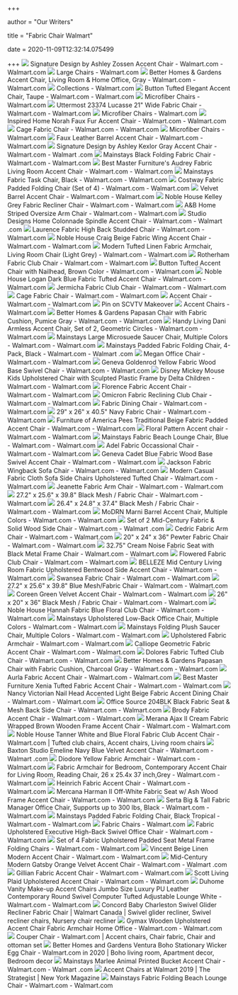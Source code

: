 +++
        
author = "Our Writers"
        
title = "Fabric Chair Walmart"
        
date = 2020-11-09T12:32:14.075499
        
+++
[ ![](https://i5.walmartimages.com/asr/a19db06f-9443-47bb-95f3-1e23bacf2bb8_1.0bbb9de7b88e1c473db6f27f2caf45f0.jpeg?odnWidth=612&odnHeight=612&odnBg=ffffff)](https://i5.walmartimages.com/asr/a19db06f-9443-47bb-95f3-1e23bacf2bb8_1.0bbb9de7b88e1c473db6f27f2caf45f0.jpeg?odnWidth=612&odnHeight=612&odnBg=ffffff) Signature Design by Ashley Zossen Accent Chair - Walmart.com - Walmart.com
[ ![](https://i5.walmartimages.com/asr/4ebab350-5690-4989-a9d4-b45375a3b497_1.29bf1ab091795644e567ca96485d3535.jpeg)](https://i5.walmartimages.com/asr/4ebab350-5690-4989-a9d4-b45375a3b497_1.29bf1ab091795644e567ca96485d3535.jpeg) Large Chairs - Walmart.com
[ ![](https://i5.walmartimages.com/asr/64d309bd-c626-4461-8d9d-0b63194daf80.fe75e920fef8c99fe529d99decc3d1ab.jpeg?odnWidth=612&odnHeight=612&odnBg=ffffff)](https://i5.walmartimages.com/asr/64d309bd-c626-4461-8d9d-0b63194daf80.fe75e920fef8c99fe529d99decc3d1ab.jpeg?odnWidth=612&odnHeight=612&odnBg=ffffff) Better Homes & Gardens Accent Chair, Living Room & Home Office, Gray -  Walmart.com - Walmart.com
[ ![](https://i5.walmartimages.com/asr/6bd8d5c5-aeaa-4d69-9d22-9783aef119c7_1.3a07e56aa27af95fbff6199abb01e73b.jpeg?odnWidth=450&odnHeight=450&odnBg=ffffff)](https://i5.walmartimages.com/asr/6bd8d5c5-aeaa-4d69-9d22-9783aef119c7_1.3a07e56aa27af95fbff6199abb01e73b.jpeg?odnWidth=450&odnHeight=450&odnBg=ffffff) Collections - Walmart.com
[ ![](https://i5.walmartimages.com/asr/0dadf81a-3a86-4bf8-95bd-fc63c3548f6c_1.653df62390f45abc173f8064822a0852.jpeg?odnWidth=612&odnHeight=612&odnBg=ffffff)](https://i5.walmartimages.com/asr/0dadf81a-3a86-4bf8-95bd-fc63c3548f6c_1.653df62390f45abc173f8064822a0852.jpeg?odnWidth=612&odnHeight=612&odnBg=ffffff) Button Tufted Elegant Accent Chair, Taupe - Walmart.com - Walmart.com
[ ![](https://i5.walmartimages.com/asr/515dc16c-7c1e-424b-9a2a-4b8b5c24fb74_1.2b8f5563b6d3bbe598e61315087ba895.jpeg)](https://i5.walmartimages.com/asr/515dc16c-7c1e-424b-9a2a-4b8b5c24fb74_1.2b8f5563b6d3bbe598e61315087ba895.jpeg) Microfiber Chairs - Walmart.com
[ ![](https://i5.walmartimages.com/asr/459df840-0821-405e-8636-7187f57e6bd4.f3500e9543a1509af624defc316f13af.jpeg?odnWidth=612&odnHeight=612&odnBg=ffffff)](https://i5.walmartimages.com/asr/459df840-0821-405e-8636-7187f57e6bd4.f3500e9543a1509af624defc316f13af.jpeg?odnWidth=612&odnHeight=612&odnBg=ffffff) Uttermost 23374 Lucasse 21" Wide Fabric Chair - Walmart.com - Walmart.com
[ ![](https://i5.walmartimages.com/asr/2714a8db-7417-464c-a620-46e7d1f055b5_1.935c760efe7cf336d9b50f8ce9577022.jpeg)](https://i5.walmartimages.com/asr/2714a8db-7417-464c-a620-46e7d1f055b5_1.935c760efe7cf336d9b50f8ce9577022.jpeg) Microfiber Chairs - Walmart.com
[ ![](https://i5.walmartimages.com/asr/48aa285d-40fa-48ed-a4b7-07d7e1dec268_1.22cca82d5d5de362f8c90972ad45560b.jpeg?odnWidth=612&odnHeight=612&odnBg=ffffff)](https://i5.walmartimages.com/asr/48aa285d-40fa-48ed-a4b7-07d7e1dec268_1.22cca82d5d5de362f8c90972ad45560b.jpeg?odnWidth=612&odnHeight=612&odnBg=ffffff) Inspired Home Norah Faux Fur Accent Chair - Walmart.com - Walmart.com
[ ![](https://i5.walmartimages.com/asr/4c1d0127-db57-4c80-87ea-730dc8c9c8a1_1.35ccc9acca8f2d61f330aa43ad33d30a.jpeg?odnWidth=612&odnHeight=612&odnBg=ffffff)](https://i5.walmartimages.com/asr/4c1d0127-db57-4c80-87ea-730dc8c9c8a1_1.35ccc9acca8f2d61f330aa43ad33d30a.jpeg?odnWidth=612&odnHeight=612&odnBg=ffffff) Cage Fabric Chair - Walmart.com - Walmart.com
[ ![](https://i5.walmartimages.com/asr/930ea102-6f7a-4e79-83bf-ff7590458bfd_1.fceba94925039691b79c23c62856cb7b.jpeg)](https://i5.walmartimages.com/asr/930ea102-6f7a-4e79-83bf-ff7590458bfd_1.fceba94925039691b79c23c62856cb7b.jpeg) Microfiber Chairs - Walmart.com
[ ![](https://i5.walmartimages.com/asr/f5f9aa58-28a7-43eb-a741-d50489d5f1e5_1.1f61dfc87c1d227c7fcfded60a66f6cd.jpeg?odnWidth=612&odnHeight=612&odnBg=ffffff)](https://i5.walmartimages.com/asr/f5f9aa58-28a7-43eb-a741-d50489d5f1e5_1.1f61dfc87c1d227c7fcfded60a66f6cd.jpeg?odnWidth=612&odnHeight=612&odnBg=ffffff) Faux Leather Barrel Accent Chair - Walmart.com - Walmart.com
[ ![](https://i5.walmartimages.com/asr/55517294-e875-4615-a36a-ec562d8ef043_1.97137a825e4507921c3e68e73ced45c5.jpeg?odnWidth=612&odnHeight=612&odnBg=ffffff)](https://i5.walmartimages.com/asr/55517294-e875-4615-a36a-ec562d8ef043_1.97137a825e4507921c3e68e73ced45c5.jpeg?odnWidth=612&odnHeight=612&odnBg=ffffff) Signature Design by Ashley Kexlor Gray Accent Chair - Walmart.com - Walmart .com
[ ![](https://i5.walmartimages.com/asr/8fd9c28b-c20e-4894-9edc-2767ceace440_1.c0fc05caa366079d24a491577aa8d33d.jpeg?odnWidth=612&odnHeight=612&odnBg=ffffff)](https://i5.walmartimages.com/asr/8fd9c28b-c20e-4894-9edc-2767ceace440_1.c0fc05caa366079d24a491577aa8d33d.jpeg?odnWidth=612&odnHeight=612&odnBg=ffffff) Mainstays Black Folding Fabric Chair - Walmart.com - Walmart.com
[ ![](https://i5.walmartimages.com/asr/189d126b-7d52-4490-8bb5-6e7cef4b00ff_4.cdbc4911480374487e7c6b2c7850a66e.jpeg?odnWidth=612&odnHeight=612&odnBg=ffffff)](https://i5.walmartimages.com/asr/189d126b-7d52-4490-8bb5-6e7cef4b00ff_4.cdbc4911480374487e7c6b2c7850a66e.jpeg?odnWidth=612&odnHeight=612&odnBg=ffffff) Best Master Furniture's Audrey Fabric Living Room Accent Chair - Walmart.com  - Walmart.com
[ ![](https://i5.walmartimages.com/asr/88753296-1edc-4fec-913c-c3749c2dfcc8_1.d58f729c128f23a4a3a0c1080f39eb5b.jpeg)](https://i5.walmartimages.com/asr/88753296-1edc-4fec-913c-c3749c2dfcc8_1.d58f729c128f23a4a3a0c1080f39eb5b.jpeg) Mainstays Fabric Task Chair, Black - Walmart.com - Walmart.com
[ ![](https://i5.walmartimages.com/asr/cf3ce1f7-2626-4d13-adf2-8a8bd27703a9_1.5beb7fc29f33bd5c1a66555166b932dc.jpeg)](https://i5.walmartimages.com/asr/cf3ce1f7-2626-4d13-adf2-8a8bd27703a9_1.5beb7fc29f33bd5c1a66555166b932dc.jpeg) Costway Fabric Padded Folding Chair (Set of 4) - Walmart.com - Walmart.com
[ ![](https://i5.walmartimages.com/asr/4ce37c2a-0f49-4c87-8352-4465e19ab40f_1.4e4ac11d5bd12b872994338167784b1c.jpeg?odnWidth=612&odnHeight=612&odnBg=ffffff)](https://i5.walmartimages.com/asr/4ce37c2a-0f49-4c87-8352-4465e19ab40f_1.4e4ac11d5bd12b872994338167784b1c.jpeg?odnWidth=612&odnHeight=612&odnBg=ffffff) Velvet Barrel Accent Chair - Walmart.com - Walmart.com
[ ![](https://i5.walmartimages.com/asr/35b8042e-e3f4-4ee0-a55e-7e56f9be860d_1.408fe0846b68f787b3cf41cc1abdb065.jpeg?odnWidth=612&odnHeight=612&odnBg=ffffff)](https://i5.walmartimages.com/asr/35b8042e-e3f4-4ee0-a55e-7e56f9be860d_1.408fe0846b68f787b3cf41cc1abdb065.jpeg?odnWidth=612&odnHeight=612&odnBg=ffffff) Noble House Kelley Grey Fabric Recliner Chair - Walmart.com - Walmart.com
[ ![](https://i5.walmartimages.com/asr/448102dd-e293-4aa7-b16b-889e4b53ec4c_1.a511afcf5b3b6cc2e786d57302e9ef98.jpeg?odnWidth=612&odnHeight=612&odnBg=ffffff)](https://i5.walmartimages.com/asr/448102dd-e293-4aa7-b16b-889e4b53ec4c_1.a511afcf5b3b6cc2e786d57302e9ef98.jpeg?odnWidth=612&odnHeight=612&odnBg=ffffff) A&B Home Striped Oversize Arm Chair - Walmart.com - Walmart.com
[ ![](https://i5.walmartimages.com/asr/f8b3bfef-3ef8-4d00-9f93-16b7e7607059_1.df56a470dbbf1a997aa0cc9926edb143.jpeg?odnWidth=612&odnHeight=612&odnBg=ffffff)](https://i5.walmartimages.com/asr/f8b3bfef-3ef8-4d00-9f93-16b7e7607059_1.df56a470dbbf1a997aa0cc9926edb143.jpeg?odnWidth=612&odnHeight=612&odnBg=ffffff) Studio Designs Home Colonnade Spindle Accent Chair - Walmart.com - Walmart .com
[ ![](https://i5.walmartimages.com/asr/aafb9cd4-840b-4e8b-90bd-9f7e4f8e4204_1.628a60856172063a79999317a5d263c1.jpeg?odnWidth=612&odnHeight=612&odnBg=ffffff)](https://i5.walmartimages.com/asr/aafb9cd4-840b-4e8b-90bd-9f7e4f8e4204_1.628a60856172063a79999317a5d263c1.jpeg?odnWidth=612&odnHeight=612&odnBg=ffffff) Laurence Fabric High Back Studded Chair - Walmart.com - Walmart.com
[ ![](https://i5.walmartimages.com/asr/ca141ee6-fbad-4b36-a60c-5cd6baea400f_1.444240069db495a499dcb0f8b146a9fc.jpeg?odnWidth=612&odnHeight=612&odnBg=ffffff)](https://i5.walmartimages.com/asr/ca141ee6-fbad-4b36-a60c-5cd6baea400f_1.444240069db495a499dcb0f8b146a9fc.jpeg?odnWidth=612&odnHeight=612&odnBg=ffffff) Noble House Craig Beige Fabric Wing Accent Chair - Walmart.com - Walmart.com
[ ![](https://i5.walmartimages.com/asr/ab28be26-2e09-4111-ad17-2e9c935c0ce7_1.bf5f7fc959a1766d511fac0d0e7e040e.jpeg?odnWidth=612&odnHeight=612&odnBg=ffffff)](https://i5.walmartimages.com/asr/ab28be26-2e09-4111-ad17-2e9c935c0ce7_1.bf5f7fc959a1766d511fac0d0e7e040e.jpeg?odnWidth=612&odnHeight=612&odnBg=ffffff) Modern Tufted Linen Fabric Armchair, Living Room Chair (Light Grey) -  Walmart.com - Walmart.com
[ ![](https://i5.walmartimages.com/asr/9f86a849-a718-4475-973a-29d333bffa49_1.97f781c83f9646f09d85403f6bed369d.jpeg?odnWidth=612&odnHeight=612&odnBg=ffffff)](https://i5.walmartimages.com/asr/9f86a849-a718-4475-973a-29d333bffa49_1.97f781c83f9646f09d85403f6bed369d.jpeg?odnWidth=612&odnHeight=612&odnBg=ffffff) Rotherham Fabric Club Chair - Walmart.com - Walmart.com
[ ![](https://i5.walmartimages.com/asr/ee75dd30-ff09-470d-8611-8f77c86f9a03_1.48ba5d82b0ae51348963966c292f08ad.jpeg?odnWidth=612&odnHeight=612&odnBg=ffffff)](https://i5.walmartimages.com/asr/ee75dd30-ff09-470d-8611-8f77c86f9a03_1.48ba5d82b0ae51348963966c292f08ad.jpeg?odnWidth=612&odnHeight=612&odnBg=ffffff) Button Tufted Accent Chair with Nailhead, Brown Color - Walmart.com -  Walmart.com
[ ![](https://i5.walmartimages.com/asr/472dcf5b-2f1d-4e6f-87ac-e4b2a1611125_1.07a34676891db5aa35bb34f7e2865e80.jpeg?odnWidth=612&odnHeight=612&odnBg=ffffff)](https://i5.walmartimages.com/asr/472dcf5b-2f1d-4e6f-87ac-e4b2a1611125_1.07a34676891db5aa35bb34f7e2865e80.jpeg?odnWidth=612&odnHeight=612&odnBg=ffffff) Noble House Logan Dark Blue Fabric Tufted Accent Chair - Walmart.com -  Walmart.com
[ ![](https://i5.walmartimages.com/asr/3fb4dff4-8d1e-4625-a0d4-433b3cea7036_1.004f5349a5f46910f80f3ddea6a127e3.jpeg?odnWidth=450&odnHeight=450&odnBg=ffffff)](https://i5.walmartimages.com/asr/3fb4dff4-8d1e-4625-a0d4-433b3cea7036_1.004f5349a5f46910f80f3ddea6a127e3.jpeg?odnWidth=450&odnHeight=450&odnBg=ffffff) Jermicha Fabric Club Chair - Walmart.com - Walmart.com
[ ![](https://i5.walmartimages.com/asr/fa6c7d8c-de2c-4710-82cf-7acad8c74548_1.ca2ecc5c5290da47c37ffbebdbdc6586.jpeg?odnWidth=612&odnHeight=612&odnBg=ffffff)](https://i5.walmartimages.com/asr/fa6c7d8c-de2c-4710-82cf-7acad8c74548_1.ca2ecc5c5290da47c37ffbebdbdc6586.jpeg?odnWidth=612&odnHeight=612&odnBg=ffffff) Cage Fabric Chair - Walmart.com - Walmart.com
[ ![](https://i5.walmartimages.com/asr/4a4f1a58-ccfd-4c2e-abae-735597c16f4c_1.125d1f0090da3db8eb8e67a83f60c762.jpeg?odnWidth=612&odnHeight=612&odnBg=ffffff)](https://i5.walmartimages.com/asr/4a4f1a58-ccfd-4c2e-abae-735597c16f4c_1.125d1f0090da3db8eb8e67a83f60c762.jpeg?odnWidth=612&odnHeight=612&odnBg=ffffff) Accent Chair - Walmart.com - Walmart.com
[ ![](https://i.pinimg.com/originals/66/ee/99/66ee99ee33a6f964af0fccc0d0d61723.jpg)](https://i.pinimg.com/originals/66/ee/99/66ee99ee33a6f964af0fccc0d0d61723.jpg) Pin on SCVTV Makeover
[ ![](https://i5.walmartimages.com/dfw/4ff9c6c9-4d35/k2-_6e7c36f7-e43b-4d0b-9230-71380e4d5855.v1.jpg?odnWidth=1360&odnHeight=410&odnBg=ffffff)](https://i5.walmartimages.com/dfw/4ff9c6c9-4d35/k2-_6e7c36f7-e43b-4d0b-9230-71380e4d5855.v1.jpg?odnWidth=1360&odnHeight=410&odnBg=ffffff) Accent Chairs - Walmart.com
[ ![](https://i5.walmartimages.com/asr/4bab2143-c746-4df8-a0ba-a994acb60cfe_4.c4d5afcb9ad9011a15d78073616e6d3e.jpeg)](https://i5.walmartimages.com/asr/4bab2143-c746-4df8-a0ba-a994acb60cfe_4.c4d5afcb9ad9011a15d78073616e6d3e.jpeg) Better Homes & Gardens Papasan Chair with Fabric Cushion, Pumice Gray -  Walmart.com - Walmart.com
[ ![](https://i5.walmartimages.com/asr/8bb1632c-da0a-4dbb-97bc-cd60cb925813_2.07be1d1292e5b2d54d750a88fa730a2c.jpeg?odnWidth=612&odnHeight=612&odnBg=ffffff)](https://i5.walmartimages.com/asr/8bb1632c-da0a-4dbb-97bc-cd60cb925813_2.07be1d1292e5b2d54d750a88fa730a2c.jpeg?odnWidth=612&odnHeight=612&odnBg=ffffff) Handy Living Dani Armless Accent Chair, Set of 2, Geometric Circles -  Walmart.com - Walmart.com
[ ![](https://i5.walmartimages.com/asr/f4ab56e7-8bce-4b53-965c-8366f9e1ff78_1.dfb771083f3055717b5a87cc67b00417.jpeg)](https://i5.walmartimages.com/asr/f4ab56e7-8bce-4b53-965c-8366f9e1ff78_1.dfb771083f3055717b5a87cc67b00417.jpeg) Mainstays Large Microsuede Saucer Chair, Multiple Colors - Walmart.com -  Walmart.com
[ ![](https://i5.walmartimages.com/asr/050dc19f-10e0-4e9d-8b96-bce626602b28_1.fcbab46d0d95273f5cc0134a7722e726.png?odnWidth=612&odnHeight=612&odnBg=ffffff)](https://i5.walmartimages.com/asr/050dc19f-10e0-4e9d-8b96-bce626602b28_1.fcbab46d0d95273f5cc0134a7722e726.png?odnWidth=612&odnHeight=612&odnBg=ffffff) Mainstays Padded Fabric Folding Chair, 4-Pack, Black - Walmart.com - Walmart .com
[ ![](https://i5.walmartimages.com/asr/f18b6c5f-f16b-4b4f-befa-e3476eb59108_1.706e2373b205e3df8c6c1b8a30cb56b3.jpeg?odnWidth=612&odnHeight=612&odnBg=ffffff)](https://i5.walmartimages.com/asr/f18b6c5f-f16b-4b4f-befa-e3476eb59108_1.706e2373b205e3df8c6c1b8a30cb56b3.jpeg?odnWidth=612&odnHeight=612&odnBg=ffffff) Megan Office Chair - Walmart.com - Walmart.com
[ ![](https://i5.walmartimages.com/asr/c489852c-6f64-42f7-af08-8cf841a59444_1.941b64070fb439bb292c6241bfc3bce2.jpeg?odnWidth=612&odnHeight=612&odnBg=ffffff)](https://i5.walmartimages.com/asr/c489852c-6f64-42f7-af08-8cf841a59444_1.941b64070fb439bb292c6241bfc3bce2.jpeg?odnWidth=612&odnHeight=612&odnBg=ffffff) Geneva Goldenrod Yellow Fabric Wood Base Swivel Chair - Walmart.com -  Walmart.com
[ ![](https://i5.walmartimages.com/asr/ab4b641e-1e33-4ada-9fd5-f7b596d0f3fd_1.7593eb2954856dfefb94a16c0411e103.jpeg)](https://i5.walmartimages.com/asr/ab4b641e-1e33-4ada-9fd5-f7b596d0f3fd_1.7593eb2954856dfefb94a16c0411e103.jpeg) Disney Mickey Mouse Kids Upholstered Chair with Sculpted Plastic Frame by  Delta Children - Walmart.com - Walmart.com
[ ![](https://i5.walmartimages.com/asr/0ce89be3-1a69-476b-ac48-47d26660c646_1.6d2bbf5b1665fe213816688a2b255cb0.jpeg?odnWidth=612&odnHeight=612&odnBg=ffffff)](https://i5.walmartimages.com/asr/0ce89be3-1a69-476b-ac48-47d26660c646_1.6d2bbf5b1665fe213816688a2b255cb0.jpeg?odnWidth=612&odnHeight=612&odnBg=ffffff) Florence Fabric Accent Chair - Walmart.com - Walmart.com
[ ![](https://i5.walmartimages.com/asr/9a182d8b-61d1-4447-ab69-41e7b94925fd.e5f08dd56bc47da0a302ffec2edd5188.jpeg?odnWidth=612&odnHeight=612&odnBg=ffffff)](https://i5.walmartimages.com/asr/9a182d8b-61d1-4447-ab69-41e7b94925fd.e5f08dd56bc47da0a302ffec2edd5188.jpeg?odnWidth=612&odnHeight=612&odnBg=ffffff) Omicron Fabric Reclining Club Chair - Walmart.com - Walmart.com
[ ![](https://i5.walmartimages.com/asr/ea130745-2579-4a28-9bfa-7e23a87492c9_1.d58851228e34f45fcb572b0ab17dbe04.jpeg?odnWidth=612&odnHeight=612&odnBg=ffffff)](https://i5.walmartimages.com/asr/ea130745-2579-4a28-9bfa-7e23a87492c9_1.d58851228e34f45fcb572b0ab17dbe04.jpeg?odnWidth=612&odnHeight=612&odnBg=ffffff) Fabric Dining Chair - Walmart.com - Walmart.com
[ ![](https://i5.walmartimages.com/asr/ac14e3c2-7d87-43e1-9619-403d1b693057.2b481dff1e4ef07ab751d118350234ac.jpeg?odnWidth=612&odnHeight=612&odnBg=ffffff)](https://i5.walmartimages.com/asr/ac14e3c2-7d87-43e1-9619-403d1b693057.2b481dff1e4ef07ab751d118350234ac.jpeg?odnWidth=612&odnHeight=612&odnBg=ffffff) 29" x 26" x 40.5" Navy Fabric Chair - Walmart.com - Walmart.com
[ ![](https://i5.walmartimages.com/asr/73c12db4-952f-4629-8126-1c2f51f7a597_1.dc658b381e8d15626898428a1b7d6738.jpeg?odnWidth=612&odnHeight=612&odnBg=ffffff)](https://i5.walmartimages.com/asr/73c12db4-952f-4629-8126-1c2f51f7a597_1.dc658b381e8d15626898428a1b7d6738.jpeg?odnWidth=612&odnHeight=612&odnBg=ffffff) Furniture of America Pees Traditional Beige Fabric Padded Accent Chair -  Walmart.com - Walmart.com
[ ![](https://i5.walmartimages.com/asr/b8688760-426f-4466-9935-a1474f4eadc4.af875bacb699e71baeb0577cb28be692.jpeg?odnWidth=612&odnHeight=612&odnBg=ffffff)](https://i5.walmartimages.com/asr/b8688760-426f-4466-9935-a1474f4eadc4.af875bacb699e71baeb0577cb28be692.jpeg?odnWidth=612&odnHeight=612&odnBg=ffffff) Floral Pattern Accent chair - Walmart.com - Walmart.com
[ ![](https://i5.walmartimages.com/asr/8eac6d81-ee82-4186-99cc-2d8923aa28e5_1.b0f92d8d001cf1811284d61ddd0e159b.jpeg?odnWidth=612&odnHeight=612&odnBg=ffffff)](https://i5.walmartimages.com/asr/8eac6d81-ee82-4186-99cc-2d8923aa28e5_1.b0f92d8d001cf1811284d61ddd0e159b.jpeg?odnWidth=612&odnHeight=612&odnBg=ffffff) Mainstays Fabric Beach Lounge Chair, Blue - Walmart.com - Walmart.com
[ ![](https://i5.walmartimages.com/asr/46cde6e4-36a3-4aa5-a564-85ff1ccd5375_1.b626150a8269177924df9360727427f9.jpeg?odnWidth=612&odnHeight=612&odnBg=ffffff)](https://i5.walmartimages.com/asr/46cde6e4-36a3-4aa5-a564-85ff1ccd5375_1.b626150a8269177924df9360727427f9.jpeg?odnWidth=612&odnHeight=612&odnBg=ffffff) Adel Fabric Occassional Chair - Walmart.com - Walmart.com
[ ![](https://i5.walmartimages.com/asr/54d20c8b-a560-4f21-9a5d-721ca95fc251_1.94c48cbb97e71736b579f4c9e43898d7.jpeg?odnWidth=612&odnHeight=612&odnBg=ffffff)](https://i5.walmartimages.com/asr/54d20c8b-a560-4f21-9a5d-721ca95fc251_1.94c48cbb97e71736b579f4c9e43898d7.jpeg?odnWidth=612&odnHeight=612&odnBg=ffffff) Geneva Cadet Blue Fabric Wood Base Swivel Accent Chair - Walmart.com -  Walmart.com
[ ![](https://i5.walmartimages.com/asr/b4aacd21-c912-4f6c-ad32-f860ef849ae2_1.e2bfa6cb9e78c9bbfb92cf57d0c31c91.jpeg?odnWidth=612&odnHeight=612&odnBg=ffffff)](https://i5.walmartimages.com/asr/b4aacd21-c912-4f6c-ad32-f860ef849ae2_1.e2bfa6cb9e78c9bbfb92cf57d0c31c91.jpeg?odnWidth=612&odnHeight=612&odnBg=ffffff) Jackson Fabric Wingback Sofa Chair - Walmart.com - Walmart.com
[ ![](https://i5.walmartimages.com/asr/84b012de-0a64-441a-9057-d9ef5b9937ca.3cf7aca989992cdca9d6720aa03551ad.jpeg?odnWidth=612&odnHeight=612&odnBg=ffffff)](https://i5.walmartimages.com/asr/84b012de-0a64-441a-9057-d9ef5b9937ca.3cf7aca989992cdca9d6720aa03551ad.jpeg?odnWidth=612&odnHeight=612&odnBg=ffffff) Modern Casual Fabric Cloth Sofa Side Chairs Upholstered Tufted Chair -  Walmart.com - Walmart.com
[ ![](https://i5.walmartimages.com/asr/280c70c0-22ff-49b0-a0fe-8eaf581fbb96_1.fe2fa996d7a5550e859e611f3d5238ca.jpeg?odnWidth=612&odnHeight=612&odnBg=ffffff)](https://i5.walmartimages.com/asr/280c70c0-22ff-49b0-a0fe-8eaf581fbb96_1.fe2fa996d7a5550e859e611f3d5238ca.jpeg?odnWidth=612&odnHeight=612&odnBg=ffffff) Jeanette Fabric Arm Chair - Walmart.com - Walmart.com
[ ![](https://i5.walmartimages.com/asr/7fcc6537-ca8f-42a8-8233-90a76bc8a06b.c654713f9e4fd2bb52fae86eab4e1c57.jpeg?odnWidth=612&odnHeight=612&odnBg=ffffff)](https://i5.walmartimages.com/asr/7fcc6537-ca8f-42a8-8233-90a76bc8a06b.c654713f9e4fd2bb52fae86eab4e1c57.jpeg?odnWidth=612&odnHeight=612&odnBg=ffffff) 27.2" x 25.6" x 39.8" Black Mesh / Fabric Chair - Walmart.com - Walmart.com
[ ![](https://i5.walmartimages.com/asr/74742b78-6b28-4a54-88cf-6fb745494f1e.89f36522f4f65b0b371291ceb81eb34f.jpeg?odnWidth=612&odnHeight=612&odnBg=ffffff)](https://i5.walmartimages.com/asr/74742b78-6b28-4a54-88cf-6fb745494f1e.89f36522f4f65b0b371291ceb81eb34f.jpeg?odnWidth=612&odnHeight=612&odnBg=ffffff) 26.4" x 24.8" x 37.4" Black Mesh / Fabric Chair - Walmart.com - Walmart.com
[ ![](https://i5.walmartimages.com/asr/af32acd2-4069-47c4-9595-58305e8c0388_2.e000c356453ed05e3199a981bdfda7fc.jpeg?odnWidth=612&odnHeight=612&odnBg=ffffff)](https://i5.walmartimages.com/asr/af32acd2-4069-47c4-9595-58305e8c0388_2.e000c356453ed05e3199a981bdfda7fc.jpeg?odnWidth=612&odnHeight=612&odnBg=ffffff) MoDRN Marni Barrel Accent Chair, Multiple Colors - Walmart.com - Walmart.com
[ ![](https://i5.walmartimages.com/asr/7833abc8-0383-4b97-8c7c-d2422efd99d8.15609be1b66244035cbff2194664832a.jpeg?odnWidth=612&odnHeight=612&odnBg=ffffff)](https://i5.walmartimages.com/asr/7833abc8-0383-4b97-8c7c-d2422efd99d8.15609be1b66244035cbff2194664832a.jpeg?odnWidth=612&odnHeight=612&odnBg=ffffff) Set of 2 Mid-Century Fabric & Solid Wood Side Chair - Walmart.com - Walmart .com
[ ![](https://i5.walmartimages.com/asr/99e86f75-c190-4bcc-93ce-5b88d790dc1d_1.8bc1b0621cf04efd3a2f38edaead24b1.jpeg?odnWidth=612&odnHeight=612&odnBg=ffffff)](https://i5.walmartimages.com/asr/99e86f75-c190-4bcc-93ce-5b88d790dc1d_1.8bc1b0621cf04efd3a2f38edaead24b1.jpeg?odnWidth=612&odnHeight=612&odnBg=ffffff) Cedric Fabric Arm Chair - Walmart.com - Walmart.com
[ ![](https://i5.walmartimages.com/asr/4c5f2f30-11a0-46de-9e4b-d01e3b9f4347.8a1fe93383f5ca7e4f9761997c41e438.jpeg?odnWidth=612&odnHeight=612&odnBg=ffffff)](https://i5.walmartimages.com/asr/4c5f2f30-11a0-46de-9e4b-d01e3b9f4347.8a1fe93383f5ca7e4f9761997c41e438.jpeg?odnWidth=612&odnHeight=612&odnBg=ffffff) 20" x 24" x 36" Pewter Fabric Chair - Walmart.com - Walmart.com
[ ![](https://i5.walmartimages.com/asr/261827cf-d96d-4aec-906d-3057fbb6ba9e_1.d4215c75f8c21adf8e819f9cb21f62a7.jpeg?odnWidth=612&odnHeight=612&odnBg=ffffff)](https://i5.walmartimages.com/asr/261827cf-d96d-4aec-906d-3057fbb6ba9e_1.d4215c75f8c21adf8e819f9cb21f62a7.jpeg?odnWidth=612&odnHeight=612&odnBg=ffffff) 32.75" Cream Noise Fabric Seat with Black Metal Frame Chair - Walmart.com -  Walmart.com
[ ![](https://i5.walmartimages.com/asr/e330d51c-26c3-4369-bab7-6505b2582c1a_1.d05d51fb136be4153a01ebda916eba76.jpeg?odnWidth=612&odnHeight=612&odnBg=ffffff)](https://i5.walmartimages.com/asr/e330d51c-26c3-4369-bab7-6505b2582c1a_1.d05d51fb136be4153a01ebda916eba76.jpeg?odnWidth=612&odnHeight=612&odnBg=ffffff) Flowered Fabric Club Chair - Walmart.com - Walmart.com
[ ![](https://i5.walmartimages.com/asr/09f603e8-02c7-493d-a295-b5ca15932467.b4b0053be857ed4579f986006384e160.jpeg?odnWidth=612&odnHeight=612&odnBg=ffffff)](https://i5.walmartimages.com/asr/09f603e8-02c7-493d-a295-b5ca15932467.b4b0053be857ed4579f986006384e160.jpeg?odnWidth=612&odnHeight=612&odnBg=ffffff) BELLEZE Mid Century Living Room Fabric Upholstered Bentwood Side Accent  Chair - Walmart.com - Walmart.com
[ ![](https://i5.walmartimages.com/asr/4c8ce1a1-f1aa-4017-be76-3e713bee8947_1.ad1e9deed2bd56d5bcffe2bdced257ed.jpeg?odnWidth=612&odnHeight=612&odnBg=ffffff)](https://i5.walmartimages.com/asr/4c8ce1a1-f1aa-4017-be76-3e713bee8947_1.ad1e9deed2bd56d5bcffe2bdced257ed.jpeg?odnWidth=612&odnHeight=612&odnBg=ffffff) Swansea Fabric Chair - Walmart.com - Walmart.com
[ ![](https://i5.walmartimages.com/asr/b5c622f2-bc0e-4f00-9ccd-09c92d24b3e7.9415907e7a7034f089bf1c2c1192a1a0.jpeg?odnWidth=612&odnHeight=612&odnBg=ffffff)](https://i5.walmartimages.com/asr/b5c622f2-bc0e-4f00-9ccd-09c92d24b3e7.9415907e7a7034f089bf1c2c1192a1a0.jpeg?odnWidth=612&odnHeight=612&odnBg=ffffff) 27.2" x 25.6" x 39.8" Blue Mesh/Fabric Chair - Walmart.com - Walmart.com
[ ![](https://i5.walmartimages.com/asr/c9c23d90-9b43-48ad-ba0c-53c8797f9319_1.5e37b0bb8f29b8b10e00e1f4fb8091aa.jpeg?odnWidth=612&odnHeight=612&odnBg=ffffff)](https://i5.walmartimages.com/asr/c9c23d90-9b43-48ad-ba0c-53c8797f9319_1.5e37b0bb8f29b8b10e00e1f4fb8091aa.jpeg?odnWidth=612&odnHeight=612&odnBg=ffffff) Coreen Green Velvet Accent Chair - Walmart.com - Walmart.com
[ ![](https://i5.walmartimages.com/asr/261d18d1-8ef5-40a9-a41a-989e0bdaf8c4.e3682b1f61118cd0d5a09a6d3e370fa2.jpeg?odnWidth=612&odnHeight=612&odnBg=ffffff)](https://i5.walmartimages.com/asr/261d18d1-8ef5-40a9-a41a-989e0bdaf8c4.e3682b1f61118cd0d5a09a6d3e370fa2.jpeg?odnWidth=612&odnHeight=612&odnBg=ffffff) 26" x 20" x 36" Black Mesh / Fabric Chair - Walmart.com - Walmart.com
[ ![](https://i5.walmartimages.com/asr/6930f992-6e77-4c8b-9631-9cf977c3c694_1.a10faf6a5fee2c72f9cb3e5c781a30d9.jpeg?odnWidth=612&odnHeight=612&odnBg=ffffff)](https://i5.walmartimages.com/asr/6930f992-6e77-4c8b-9631-9cf977c3c694_1.a10faf6a5fee2c72f9cb3e5c781a30d9.jpeg?odnWidth=612&odnHeight=612&odnBg=ffffff) Noble House Hannah Fabric Blue Floral Club Chair - Walmart.com - Walmart.com
[ ![](https://i5.walmartimages.com/asr/5ab773ac-1429-45b4-b262-658a37e3d572_1.74ab8877ff5bdcb2440dcade1ae66d72.jpeg?odnWidth=612&odnHeight=612&odnBg=ffffff)](https://i5.walmartimages.com/asr/5ab773ac-1429-45b4-b262-658a37e3d572_1.74ab8877ff5bdcb2440dcade1ae66d72.jpeg?odnWidth=612&odnHeight=612&odnBg=ffffff) Mainstays Upholstered Low-Back Office Chair, Multiple Colors - Walmart.com  - Walmart.com
[ ![](https://i5.walmartimages.com/asr/cb841335-c854-452a-97dd-b69d85960c56_1.ce643ca22365360fd26880efe54503ae.jpeg?odnWidth=612&odnHeight=612&odnBg=ffffff)](https://i5.walmartimages.com/asr/cb841335-c854-452a-97dd-b69d85960c56_1.ce643ca22365360fd26880efe54503ae.jpeg?odnWidth=612&odnHeight=612&odnBg=ffffff) Mainstays Folding Plush Saucer Chair, Multiple Colors - Walmart.com -  Walmart.com
[ ![](https://i5.walmartimages.com/asr/43ce6bc1-2b41-4634-b334-43a1e0a4ebca_1.f615a4fea5483640e0977755703e9478.jpeg?odnWidth=612&odnHeight=612&odnBg=ffffff)](https://i5.walmartimages.com/asr/43ce6bc1-2b41-4634-b334-43a1e0a4ebca_1.f615a4fea5483640e0977755703e9478.jpeg?odnWidth=612&odnHeight=612&odnBg=ffffff) Upholstered Fabric Armchair - Walmart.com - Walmart.com
[ ![](https://i5.walmartimages.com/asr/a78cc953-6de5-41f1-9ece-502aa908a6da_1.b89a6614b153014f14c0540d03b0998c.jpeg?odnWidth=612&odnHeight=612&odnBg=ffffff)](https://i5.walmartimages.com/asr/a78cc953-6de5-41f1-9ece-502aa908a6da_1.b89a6614b153014f14c0540d03b0998c.jpeg?odnWidth=612&odnHeight=612&odnBg=ffffff) Calliope Geometric Fabric Accent Chair - Walmart.com - Walmart.com
[ ![](https://i5.walmartimages.com/asr/9b824727-dee0-49ad-8072-5357183f4f75_1.ad820fd397a859fb1c4e1df45287dabc.jpeg?odnWidth=612&odnHeight=612&odnBg=ffffff)](https://i5.walmartimages.com/asr/9b824727-dee0-49ad-8072-5357183f4f75_1.ad820fd397a859fb1c4e1df45287dabc.jpeg?odnWidth=612&odnHeight=612&odnBg=ffffff) Dolores Fabric Tufted Club Chair - Walmart.com - Walmart.com
[ ![](https://i5.walmartimages.com/asr/2f2cc628-ba4f-44bf-9258-5d94720aabc7_4.61672f68d5539cf08335cba5366e4208.jpeg)](https://i5.walmartimages.com/asr/2f2cc628-ba4f-44bf-9258-5d94720aabc7_4.61672f68d5539cf08335cba5366e4208.jpeg) Better Homes & Gardens Papasan Chair with Fabric Cushion, Charcoal Gray -  Walmart.com - Walmart.com
[ ![](https://i5.walmartimages.com/asr/a33af886-3877-410b-b468-34ad6f71109f_1.8889dc6c11e575d6e46b2b4be0bc9647.jpeg?odnWidth=612&odnHeight=612&odnBg=ffffff)](https://i5.walmartimages.com/asr/a33af886-3877-410b-b468-34ad6f71109f_1.8889dc6c11e575d6e46b2b4be0bc9647.jpeg?odnWidth=612&odnHeight=612&odnBg=ffffff) Aurla Fabric Accent Chair - Walmart.com - Walmart.com
[ ![](https://i5.walmartimages.com/asr/5890fc7c-0998-4142-9b3c-ccb8afdcb7d1_1.817a95d7f2d828f16e0c7a9f73e1673e.jpeg?odnWidth=612&odnHeight=612&odnBg=ffffff)](https://i5.walmartimages.com/asr/5890fc7c-0998-4142-9b3c-ccb8afdcb7d1_1.817a95d7f2d828f16e0c7a9f73e1673e.jpeg?odnWidth=612&odnHeight=612&odnBg=ffffff) Best Master Furniture Xenia Tufted Fabric Accent Chair - Walmart.com -  Walmart.com
[ ![](https://i5.walmartimages.com/asr/df0c1390-2243-4804-9acb-8999f1c8d727_3.c5ac487267156477cc97e169fe878248.jpeg?odnWidth=612&odnHeight=612&odnBg=ffffff)](https://i5.walmartimages.com/asr/df0c1390-2243-4804-9acb-8999f1c8d727_3.c5ac487267156477cc97e169fe878248.jpeg?odnWidth=612&odnHeight=612&odnBg=ffffff) Nancy Victorian Nail Head Accented Light Beige Fabric Accent Dining Chair -  Walmart.com - Walmart.com
[ ![](https://i5.walmartimages.com/asr/09d5b288-2751-4b1d-9e0c-4eab0f1a7497.3bcd468ab970a6d5c78e9bbf943e3a19.jpeg?odnWidth=612&odnHeight=612&odnBg=ffffff)](https://i5.walmartimages.com/asr/09d5b288-2751-4b1d-9e0c-4eab0f1a7497.3bcd468ab970a6d5c78e9bbf943e3a19.jpeg?odnWidth=612&odnHeight=612&odnBg=ffffff) Office Source 204BLK Black Fabric Seat & Mesh Back Side Chair - Walmart.com  - Walmart.com
[ ![](https://i5.walmartimages.com/asr/c49ddb62-1acd-4fd4-8bce-9bcde552d23f.4298437cc1d5663f2a7c9f678c3ee8bb.jpeg?odnWidth=2000&odnHeight=2000&odnBg=ffffff)](https://i5.walmartimages.com/asr/c49ddb62-1acd-4fd4-8bce-9bcde552d23f.4298437cc1d5663f2a7c9f678c3ee8bb.jpeg?odnWidth=2000&odnHeight=2000&odnBg=ffffff) Brody Fabric Accent Chair - Walmart.com - Walmart.com
[ ![](https://i5.walmartimages.com/asr/7a0c69c7-2f58-446b-84b9-6bb571941206.974d7ab4e61a1f59b9a073426c4ca783.jpeg?odnWidth=612&odnHeight=612&odnBg=ffffff)](https://i5.walmartimages.com/asr/7a0c69c7-2f58-446b-84b9-6bb571941206.974d7ab4e61a1f59b9a073426c4ca783.jpeg?odnWidth=612&odnHeight=612&odnBg=ffffff) Merana Ajax II Cream Fabric Wrapped Brown Wooden Frame Accent Chair -  Walmart.com - Walmart.com
[ ![](https://i.pinimg.com/originals/52/ac/ee/52acee0b9fefeac2199262b8b84a3bd9.png)](https://i.pinimg.com/originals/52/ac/ee/52acee0b9fefeac2199262b8b84a3bd9.png) Noble House Tanner White and Blue Floral Fabric Club Accent Chair - Walmart.com  | Tufted club chairs, Accent chairs, Living room chairs
[ ![](https://i5.walmartimages.com/asr/9dadb811-de38-43e7-b5bb-1fd506776d3e_1.196b99d503e344fd282cce7bf31169d8.jpeg?odnWidth=612&odnHeight=612&odnBg=ffffff)](https://i5.walmartimages.com/asr/9dadb811-de38-43e7-b5bb-1fd506776d3e_1.196b99d503e344fd282cce7bf31169d8.jpeg?odnWidth=612&odnHeight=612&odnBg=ffffff) Baxton Studio Emeline Navy Blue Velvet Accent Chair - Walmart.com - Walmart .com
[ ![](https://i5.walmartimages.com/asr/518b330d-ff43-44ca-b4bd-8df83f318e15_1.78f2f8cc7d85ad0a02a465029d31b799.jpeg?odnWidth=612&odnHeight=612&odnBg=ffffff)](https://i5.walmartimages.com/asr/518b330d-ff43-44ca-b4bd-8df83f318e15_1.78f2f8cc7d85ad0a02a465029d31b799.jpeg?odnWidth=612&odnHeight=612&odnBg=ffffff) Diodore Yellow Fabric Armchair - Walmart.com - Walmart.com
[ ![](https://i5.walmartimages.com/asr/d4e4d481-386b-4405-b5ab-ff4338fcd3e1.cd9ee9224c2026de43ec757d0db4dcac.jpeg?odnWidth=612&odnHeight=612&odnBg=ffffff)](https://i5.walmartimages.com/asr/d4e4d481-386b-4405-b5ab-ff4338fcd3e1.cd9ee9224c2026de43ec757d0db4dcac.jpeg?odnWidth=612&odnHeight=612&odnBg=ffffff) Fabric Armchair for Bedroom, Contemporary Accent Chair for Living Room,  Reading Chair, 26 x 25.4x 37 inch,Grey - Walmart.com - Walmart.com
[ ![](https://i5.walmartimages.com/asr/8341f77c-67d4-48aa-aa2f-2736862c857f_1.e4b6ec8e7f27e3830fe781196d7dce1a.jpeg?odnWidth=612&odnHeight=612&odnBg=ffffff)](https://i5.walmartimages.com/asr/8341f77c-67d4-48aa-aa2f-2736862c857f_1.e4b6ec8e7f27e3830fe781196d7dce1a.jpeg?odnWidth=612&odnHeight=612&odnBg=ffffff) Heinrich Fabric Accent Chair - Walmart.com - Walmart.com
[ ![](https://i5.walmartimages.com/asr/b2d360a6-4777-4588-8711-681be6443f4b.2181ebceb5c0d8330bf6dec99d6bb2ab.jpeg?odnWidth=612&odnHeight=612&odnBg=ffffff)](https://i5.walmartimages.com/asr/b2d360a6-4777-4588-8711-681be6443f4b.2181ebceb5c0d8330bf6dec99d6bb2ab.jpeg?odnWidth=612&odnHeight=612&odnBg=ffffff) Mercana Harman II Off-White Fabric Seat w/ Ash Wood Frame Accent Chair -  Walmart.com - Walmart.com
[ ![](https://i5.walmartimages.com/asr/ebb2d7be-d9d0-4fa1-b99f-3c0098a8b7d1_1.bccf1f4862f3dbf5cf8ba7ab28fa1044.jpeg?odnWidth=2000&odnHeight=2000&odnBg=ffffff)](https://i5.walmartimages.com/asr/ebb2d7be-d9d0-4fa1-b99f-3c0098a8b7d1_1.bccf1f4862f3dbf5cf8ba7ab28fa1044.jpeg?odnWidth=2000&odnHeight=2000&odnBg=ffffff) Serta Big & Tall Fabric Manager Office Chair, Supports up to 300 lbs, Black  - Walmart.com - Walmart.com
[ ![](https://i5.walmartimages.com/asr/28cfae24-0da4-46a1-bf25-bbfa1b0d8243_1.95d15ded33a66a0fc41762ad5953901f.jpeg?odnWidth=612&odnHeight=612&odnBg=ffffff)](https://i5.walmartimages.com/asr/28cfae24-0da4-46a1-bf25-bbfa1b0d8243_1.95d15ded33a66a0fc41762ad5953901f.jpeg?odnWidth=612&odnHeight=612&odnBg=ffffff) Mainstays Padded Fabric Folding Chair, Black Tropical - Walmart.com -  Walmart.com
[ ![](https://i5.walmartimages.com/asr/c85d995b-da11-4cc9-8a9c-08fc6e583e54_1.43fe0e6bd417d2929ed512c35005898a.jpeg?odnHeight=200&odnWidth=200&odnBg=ffffff)](https://i5.walmartimages.com/asr/c85d995b-da11-4cc9-8a9c-08fc6e583e54_1.43fe0e6bd417d2929ed512c35005898a.jpeg?odnHeight=200&odnWidth=200&odnBg=ffffff) Fabric Chairs - Walmart.com
[ ![](https://i5.walmartimages.com/asr/d06f69ae-8368-4051-9931-fac7d2de2e7d.aae744c5cbf7677031c963c561fd4dcb.jpeg?odnWidth=612&odnHeight=612&odnBg=ffffff)](https://i5.walmartimages.com/asr/d06f69ae-8368-4051-9931-fac7d2de2e7d.aae744c5cbf7677031c963c561fd4dcb.jpeg?odnWidth=612&odnHeight=612&odnBg=ffffff) Fabric Upholstered Executive High-Back Swivel Office Chair - Walmart.com -  Walmart.com
[ ![](https://i5.walmartimages.com/asr/68298cca-982f-46a6-90f2-59cc01d0ecc6_1.d8a08be89c7678d346bac4ef1028aa7c.jpeg?odnWidth=612&odnHeight=612&odnBg=ffffff)](https://i5.walmartimages.com/asr/68298cca-982f-46a6-90f2-59cc01d0ecc6_1.d8a08be89c7678d346bac4ef1028aa7c.jpeg?odnWidth=612&odnHeight=612&odnBg=ffffff) Set of 4 Fabric Upholstered Padded Seat Metal Frame Folding Chairs - Walmart.com  - Walmart.com
[ ![](https://i5.walmartimages.com/asr/b0e7ad24-a5bf-4420-8c82-4bae1390c3bd_1.6c1547b370a8728d6f9796a80b32feb4.jpeg?odnWidth=612&odnHeight=612&odnBg=ffffff)](https://i5.walmartimages.com/asr/b0e7ad24-a5bf-4420-8c82-4bae1390c3bd_1.6c1547b370a8728d6f9796a80b32feb4.jpeg?odnWidth=612&odnHeight=612&odnBg=ffffff) Vincent Beige Linen Modern Accent Chair - Walmart.com - Walmart.com
[ ![](https://i5.walmartimages.com/asr/0cea4a1e-48cd-433c-9cd6-8688ccd2e3cb_1.e9b6f65c939fc35cf42e423a064a4c4f.jpeg?odnWidth=612&odnHeight=612&odnBg=ffffff)](https://i5.walmartimages.com/asr/0cea4a1e-48cd-433c-9cd6-8688ccd2e3cb_1.e9b6f65c939fc35cf42e423a064a4c4f.jpeg?odnWidth=612&odnHeight=612&odnBg=ffffff) Mid-Century Modern Gatsby Orange Velvet Accent Chair - Walmart.com - Walmart .com
[ ![](https://i5.walmartimages.com/asr/29f0cda4-d141-45d0-a855-f712db9e8c08_1.c248e410128b04d05d9b922f7e348cb9.jpeg?odnWidth=612&odnHeight=612&odnBg=ffffff)](https://i5.walmartimages.com/asr/29f0cda4-d141-45d0-a855-f712db9e8c08_1.c248e410128b04d05d9b922f7e348cb9.jpeg?odnWidth=612&odnHeight=612&odnBg=ffffff) Gillian Fabric Accent Chair - Walmart.com - Walmart.com
[ ![](https://i5.walmartimages.com/asr/23136c84-740a-4c60-a1e7-5b25f4aff7fe_1.63aad6b64314afe7c02ffa13e527469e.jpeg?odnWidth=612&odnHeight=612&odnBg=ffffff)](https://i5.walmartimages.com/asr/23136c84-740a-4c60-a1e7-5b25f4aff7fe_1.63aad6b64314afe7c02ffa13e527469e.jpeg?odnWidth=612&odnHeight=612&odnBg=ffffff) Scott Living Plaid Upholstered Accent Chair - Walmart.com - Walmart.com
[ ![](https://i5.walmartimages.com/asr/fb6cca62-ee87-49f9-aab6-107fa2687270_1.7152a7fbef17cc273a495ebcfb42bad9.jpeg?odnWidth=612&odnHeight=612&odnBg=ffffff)](https://i5.walmartimages.com/asr/fb6cca62-ee87-49f9-aab6-107fa2687270_1.7152a7fbef17cc273a495ebcfb42bad9.jpeg?odnWidth=612&odnHeight=612&odnBg=ffffff) Duhome Vanity Make-up Accent Chairs Jumbo Size Luxury PU Leather  Contemporary Round Swivel Computer Tufted Adjustable Lounge White - Walmart.com  - Walmart.com
[ ![](https://i.pinimg.com/736x/57/b1/48/57b14886104e025c48505b6fa53b37ae.jpg)](https://i.pinimg.com/736x/57/b1/48/57b14886104e025c48505b6fa53b37ae.jpg) Concord Baby Charleston Swivel Glider Recliner Fabric Chair | Walmart  Canada | Swivel glider recliner, Swivel recliner chairs, Nursery chair  recliner
[ ![](https://i5.walmartimages.com/asr/8dd4d76d-5f2d-45ad-afde-32a73c248793.63ad5b2f26d2d26d9b1edf1d86c853b3.jpeg)](https://i5.walmartimages.com/asr/8dd4d76d-5f2d-45ad-afde-32a73c248793.63ad5b2f26d2d26d9b1edf1d86c853b3.jpeg) Gymax Wooden Upholstered Accent Chair Fabric Armchair Home Office - Walmart.com  - Walmart.com
[ ![](https://i.pinimg.com/originals/ae/cd/2a/aecd2a7202b6345eb4dc8d951d97d4c3.jpg)](https://i.pinimg.com/originals/ae/cd/2a/aecd2a7202b6345eb4dc8d951d97d4c3.jpg) Couper Chair - Walmart.com | Accent chairs, Chair fabric, Chair and ottoman  set
[ ![](https://i.pinimg.com/736x/41/78/92/417892226a63b1acdd36cffecb29c4ef.jpg)](https://i.pinimg.com/736x/41/78/92/417892226a63b1acdd36cffecb29c4ef.jpg) Better Homes and Gardens Ventura Boho Stationary Wicker Egg Chair - Walmart.com  in 2020 | Boho living room, Apartment decor, Bedroom decor
[ ![](https://i5.walmartimages.com/asr/d15b2544-ec0f-401c-9dd4-20e85b3e4893_2.5fab378c39f1ff42fbe720186aba5af4.jpeg?odnWidth=612&odnHeight=612&odnBg=ffffff)](https://i5.walmartimages.com/asr/d15b2544-ec0f-401c-9dd4-20e85b3e4893_2.5fab378c39f1ff42fbe720186aba5af4.jpeg?odnWidth=612&odnHeight=612&odnBg=ffffff) Mainstays Marlee Animal Printed Bucket Accent Chair - Walmart.com - Walmart .com
[ ![](https://pyxis.nymag.com/v1/imgs/34c/62e/c5a94bf6d72d0a7c50786da854a4678663-mid-century-fabric-chair-walmart.2x.rsquare.w600.jpg)](https://pyxis.nymag.com/v1/imgs/34c/62e/c5a94bf6d72d0a7c50786da854a4678663-mid-century-fabric-chair-walmart.2x.rsquare.w600.jpg) Accent Chairs at Walmart 2019 | The Strategist | New York Magazine
[ ![](https://i5.walmartimages.com/asr/374800de-2af6-49ad-9e06-765ee31271e1_1.24f6c598a19a8e0e67ce600e2c03f7bc.jpeg?odnWidth=612&odnHeight=612&odnBg=ffffff)](https://i5.walmartimages.com/asr/374800de-2af6-49ad-9e06-765ee31271e1_1.24f6c598a19a8e0e67ce600e2c03f7bc.jpeg?odnWidth=612&odnHeight=612&odnBg=ffffff) Mainstays Fabric Folding Beach Lounge Chair - Walmart.com - Walmart.com
